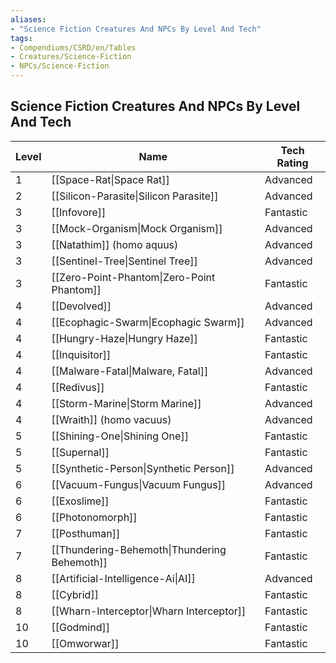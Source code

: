 ```yaml
---
aliases:
- "Science Fiction Creatures And NPCs By Level And Tech"
tags:
- Compendiums/CSRD/en/Tables
- Creatures/Science-Fiction
- NPCs/Science-Fiction
---
```


## Science Fiction Creatures And NPCs By Level And Tech
| Level | Name                  | Tech Rating |
|-------|-----------------------|-------------|
| 1     | [[Space-Rat\|Space Rat]]             | Advanced    |
| 2     | [[Silicon-Parasite\|Silicon Parasite]]      | Advanced    |
| 3     | [[Infovore]]              | Fantastic   |
| 3     | [[Mock-Organism\|Mock Organism]]         | Advanced    |
| 3     | [[Natathim]] (homo aquus) | Advanced    |
| 3     | [[Sentinel-Tree\|Sentinel Tree]]         | Advanced    |
| 3     | [[Zero-Point-Phantom\|Zero-Point Phantom]]    | Fantastic   |
| 4     | [[Devolved]]              | Advanced    |
| 4     | [[Ecophagic-Swarm\|Ecophagic Swarm]]       | Advanced    |
| 4     | [[Hungry-Haze\|Hungry Haze]]           | Fantastic   |
| 4     | [[Inquisitor]]            | Fantastic   |
| 4     | [[Malware-Fatal\|Malware, Fatal]]        | Advanced    |
| 4     | [[Redivus]]              | Fantastic   |
| 4     | [[Storm-Marine\|Storm Marine]]          | Advanced    |
| 4     | [[Wraith]] (homo vacuus)  | Advanced    |
| 5     | [[Shining-One\|Shining One]]           | Fantastic   |
| 5     | [[Supernal]]              | Fantastic   |
| 5     | [[Synthetic-Person\|Synthetic Person]]      | Advanced    |
| 6     | [[Vacuum-Fungus\|Vacuum Fungus]]         | Advanced    |
| 6     | [[Exoslime]]              | Fantastic   |
| 6     | [[Photonomorph]]          | Fantastic   |
| 7     | [[Posthuman]]             | Fantastic   |
| 7     | [[Thundering-Behemoth\|Thundering Behemoth]]   | Fantastic   |
| 8     | [[Artificial-Intelligence-Ai\|AI]]                    | Advanced    |
| 8     | [[Cybrid]]                | Fantastic   |
| 8     | [[Wharn-Interceptor\|Wharn Interceptor]]     | Fantastic   |
| 10    | [[Godmind]]             | Fantastic   |
| 10    | [[Omworwar]]              | Fantastic   |
